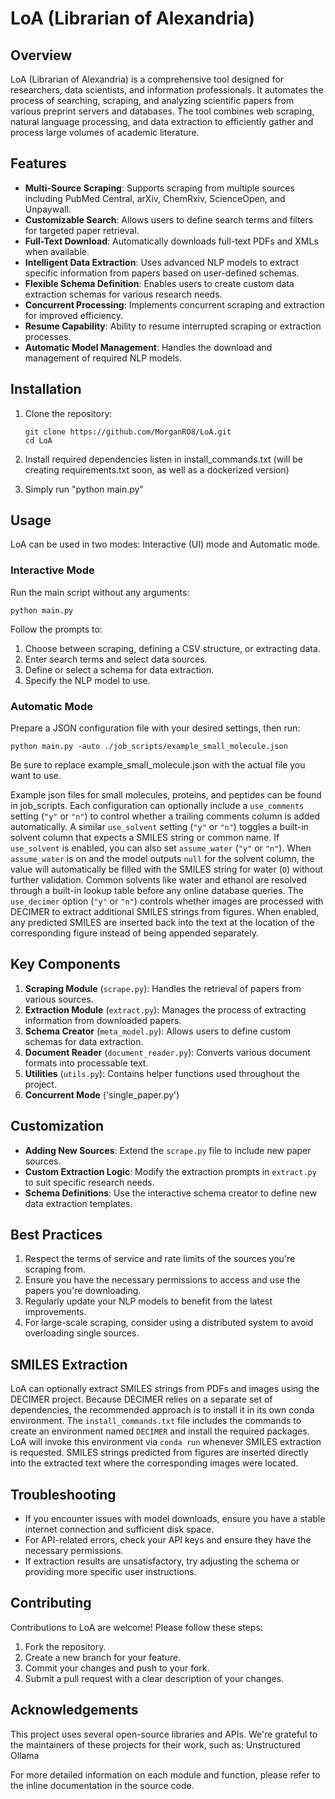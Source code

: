 # LoA (Librarian of Alexandria)

## Overview

LoA (Librarian of Alexandria) is a comprehensive tool designed for researchers, data scientists, and information professionals. It automates the process of searching, scraping, and analyzing scientific papers from various preprint servers and databases. The tool combines web scraping, natural language processing, and data extraction to efficiently gather and process large volumes of academic literature.

## Features

- **Multi-Source Scraping**: Supports scraping from multiple sources including PubMed Central, arXiv, ChemRxiv, ScienceOpen, and Unpaywall.
- **Customizable Search**: Allows users to define search terms and filters for targeted paper retrieval.
- **Full-Text Download**: Automatically downloads full-text PDFs and XMLs when available.
- **Intelligent Data Extraction**: Uses advanced NLP models to extract specific information from papers based on user-defined schemas.
- **Flexible Schema Definition**: Enables users to create custom data extraction schemas for various research needs.
- **Concurrent Processing**: Implements concurrent scraping and extraction for improved efficiency.
- **Resume Capability**: Ability to resume interrupted scraping or extraction processes.
- **Automatic Model Management**: Handles the download and management of required NLP models.

## Installation

1. Clone the repository:
   ```
   git clone https://github.com/MorganRO8/LoA.git
   cd LoA
   ```

2. Install required dependencies listen in install_commands.txt (will be creating requirements.txt soon, as well as a dockerized version)

3. Simply run "python main.py"

## Usage

LoA can be used in two modes: Interactive (UI) mode and Automatic mode. 

### Interactive Mode

Run the main script without any arguments:

```
python main.py
```

Follow the prompts to:
1. Choose between scraping, defining a CSV structure, or extracting data.
2. Enter search terms and select data sources.
3. Define or select a schema for data extraction.
4. Specify the NLP model to use.

### Automatic Mode

Prepare a JSON configuration file with your desired settings, then run:

```
python main.py -auto ./job_scripts/example_small_molecule.json
```

Be sure to replace example_small_molecule.json with the actual file you want to use.

Example json files for small molecules, proteins, and peptides can be found in job_scripts.
Each configuration can optionally include a `use_comments` setting (`"y"` or `"n"`) to control
whether a trailing comments column is added automatically. A similar `use_solvent` setting
(`"y"` or `"n"`) toggles a built-in solvent column that expects a SMILES string or common name.
If `use_solvent` is enabled, you can also set `assume_water` (`"y"` or `"n"`). When `assume_water`
is on and the model outputs `null` for the solvent column, the value will automatically be filled
with the SMILES string for water (`O`) without further validation.
Common solvents like water and ethanol are resolved through a built-in lookup
table before any online database queries.
The `use_decimer` option (`"y"` or `"n"`) controls whether images are processed
with DECIMER to extract additional SMILES strings from figures. When enabled,
any predicted SMILES are inserted back into the text at the location of the
corresponding figure instead of being appended separately.

## Key Components

1. **Scraping Module** (`scrape.py`): Handles the retrieval of papers from various sources.
2. **Extraction Module** (`extract.py`): Manages the process of extracting information from downloaded papers.
3. **Schema Creator** (`meta_model.py`): Allows users to define custom schemas for data extraction.
4. **Document Reader** (`document_reader.py`): Converts various document formats into processable text.
5. **Utilities** (`utils.py`): Contains helper functions used throughout the project.
6. **Concurrent Mode** ('single_paper.py')

## Customization

- **Adding New Sources**: Extend the `scrape.py` file to include new paper sources.
- **Custom Extraction Logic**: Modify the extraction prompts in `extract.py` to suit specific research needs.
- **Schema Definitions**: Use the interactive schema creator to define new data extraction templates.

## Best Practices

1. Respect the terms of service and rate limits of the sources you're scraping from.
2. Ensure you have the necessary permissions to access and use the papers you're downloading.
3. Regularly update your NLP models to benefit from the latest improvements.
4. For large-scale scraping, consider using a distributed system to avoid overloading single sources.

## SMILES Extraction

LoA can optionally extract SMILES strings from PDFs and images using the
DECIMER project. Because DECIMER relies on a separate set of dependencies,
the recommended approach is to install it in its own conda environment. The
`install_commands.txt` file includes the commands to create an environment
named `DECIMER` and install the required packages. LoA will invoke this
environment via `conda run` whenever SMILES extraction is requested. SMILES
strings predicted from figures are inserted directly into the extracted text
where the corresponding images were located.

## Troubleshooting

- If you encounter issues with model downloads, ensure you have a stable internet connection and sufficient disk space.
- For API-related errors, check your API keys and ensure they have the necessary permissions.
- If extraction results are unsatisfactory, try adjusting the schema or providing more specific user instructions.

## Contributing

Contributions to LoA are welcome! Please follow these steps:

1. Fork the repository.
2. Create a new branch for your feature.
3. Commit your changes and push to your fork.
4. Submit a pull request with a clear description of your changes.

## Acknowledgements

This project uses several open-source libraries and APIs. We're grateful to the maintainers of these projects for their work, such as:
Unstructured
Ollama

For more detailed information on each module and function, please refer to the inline documentation in the source code.



